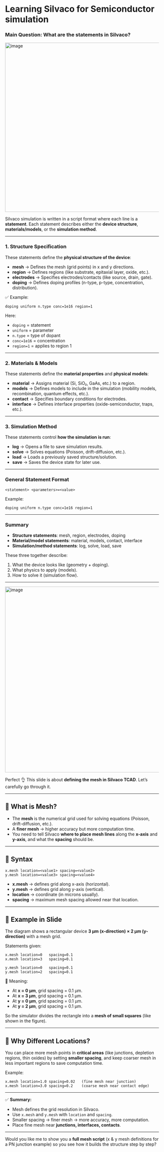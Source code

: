 # Learning Silvaco for Semiconductor simulation

### **Main Question: What are the statements in Silvaco?**

<img width="980" height="553" alt="image" src="https://github.com/user-attachments/assets/c0afc1e6-1c31-4921-b7bf-02be9862d5f8" />


Silvaco simulation is written in a script format where each line is a **statement**.
Each statement describes either the **device structure**, **materials/models**, or the **simulation method**.

---

### **1. Structure Specification**

These statements define the **physical structure of the device**:

* **mesh** → Defines the mesh (grid points) in x and y directions.
* **region** → Defines regions (like substrate, epitaxial layer, oxide, etc.).
* **electrodes** → Specifies electrodes/contacts (like source, drain, gate).
* **doping** → Defines doping profiles (n-type, p-type, concentration, distribution).

✅ Example:

```
doping uniform n.type conc=1e16 region=1
```

Here:

* `doping` = statement
* `uniform` = parameter
* `n.type` = type of dopant
* `conc=1e16` = concentration
* `region=1` = applies to region 1

---

### **2. Materials & Models**

These statements define the **material properties** and **physical models**:

* **material** → Assigns material (Si, SiO₂, GaAs, etc.) to a region.
* **models** → Defines models to include in the simulation (mobility models, recombination, quantum effects, etc.).
* **contact** → Specifies boundary conditions for electrodes.
* **interface** → Defines interface properties (oxide-semiconductor, traps, etc.).

---

### **3. Simulation Method**

These statements control **how the simulation is run**:

* **log** → Opens a file to save simulation results.
* **solve** → Solves equations (Poisson, drift-diffusion, etc.).
* **load** → Loads a previously saved structure/solution.
* **save** → Saves the device state for later use.

---

### **General Statement Format**

```
<statement> <parameters>=<value>
```

Example:

```
doping uniform n.type conc=1e16 region=1
```

---

### **Summary**

* **Structure statements**: mesh, region, electrodes, doping
* **Material/model statements**: material, models, contact, interface
* **Simulation/method statements**: log, solve, load, save

These three together describe:

1. What the device looks like (geometry + doping).
2. What physics to apply (models).
3. How to solve it (simulation flow).

---
<img width="906" height="607" alt="image" src="https://github.com/user-attachments/assets/994d80a9-0665-40c8-9e89-7912227b61e7" />

Perfect 👌 This slide is about **defining the mesh in Silvaco TCAD**. Let’s carefully go through it.

---

## 🔹 What is Mesh?

* The **mesh** is the numerical grid used for solving equations (Poisson, drift-diffusion, etc.).
* A **finer mesh** → higher accuracy but more computation time.
* You need to tell Silvaco **where to place mesh lines** along the **x-axis** and **y-axis**, and what the **spacing** should be.

---

## 🔹 Syntax

```
x.mesh location=<value1> spacing=<value2>
y.mesh location=<value3> spacing=<value4>
```

* **x.mesh** → defines grid along x-axis (horizontal).
* **y.mesh** → defines grid along y-axis (vertical).
* **location** → coordinate (in microns usually).
* **spacing** → maximum mesh spacing allowed near that location.

---

## 🔹 Example in Slide

The diagram shows a rectangular device **3 µm (x-direction) × 2 µm (y-direction)** with a mesh grid.

Statements given:

```
x.mesh location=0   spacing=0.1
x.mesh location=3   spacing=0.1

y.mesh location=0   spacing=0.1
y.mesh location=2   spacing=0.1
```

📌 Meaning:

* At **x = 0 µm**, grid spacing = 0.1 µm.
* At **x = 3 µm**, grid spacing = 0.1 µm.
* At **y = 0 µm**, grid spacing = 0.1 µm.
* At **y = 2 µm**, grid spacing = 0.1 µm.

So the simulator divides the rectangle into a **mesh of small squares** (like shown in the figure).

---

## 🔹 Why Different Locations?

You can place more mesh points in **critical areas** (like junctions, depletion regions, thin oxides) by setting **smaller spacing**, and keep coarser mesh in less important regions to save computation time.

Example:

```
x.mesh location=1.0 spacing=0.02   (fine mesh near junction)
x.mesh location=3.0 spacing=0.2    (coarse mesh near contact edge)
```

---

✅ **Summary:**

* Mesh defines the grid resolution in Silvaco.
* Use `x.mesh` and `y.mesh` with `location` and `spacing`.
* Smaller spacing → finer mesh → more accuracy, more computation.
* Place fine mesh near **junctions, interfaces, contacts**.

---

Would you like me to show you a **full mesh script** (x & y mesh definitions for a PN junction example) so you see how it builds the structure step by step?


